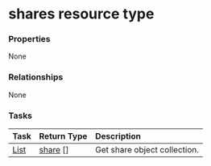 # shares resource type



### Properties
None

### Relationships
None


### Tasks

| Task		   | Return Type	|Description|
|:---------------|:--------|:----------|
|[List](../api/share_list.md) | [share](share.md) [] |Get share object collection. |

<!-- uuid: d4a4604b-21d0-4128-9822-925bb49589d5
2015-10-12 23:19:40 UTC -->